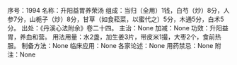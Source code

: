序号：1994
名称：升阳益胃养荣汤
组成：当归（全用）1钱，白芍（炒）8分，人参7分，山栀子（炒）8分，甘草（如食菘菜，以蜜代之）5分，木通5分，白术5分。
出处：《丹溪心法附余》卷二十四。
主治：None
加减：None
功效：升阳益胃，养血和营。
用法用量：水2盏，加生姜3片，带皮米1撮，大枣2个，食前热服。
制备方法：None
临床应用：None
各家论述：None
用药禁忌：None
附注：None
